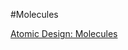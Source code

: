 #Molecules

[Atomic Design: Molecules](https://bradfrost.com/blog/post/atomic-web-design/#molecules)
